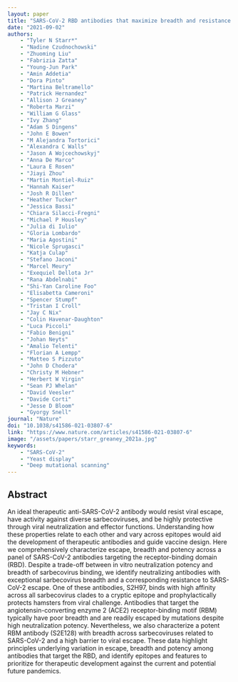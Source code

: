 ```yaml
---
layout: paper
title: "SARS-CoV-2 RBD antibodies that maximize breadth and resistance to escape"
date: "2021-09-02"
authors: 
    - "Tyler N Starr*"
    - "Nadine Czudnochowski"
    - "Zhuoming Liu"
    - "Fabrizia Zatta"
    - "Young-Jun Park"
    - "Amin Addetia"
    - "Dora Pinto"
    - "Martina Beltramello"
    - "Patrick Hernandez"
    - "Allison J Greaney"
    - "Roberta Marzi"
    - "William G Glass"
    - "Ivy Zhang"
    - "Adam S Dingens"
    - "John E Bowen"
    - "M Alejandra Tortorici"
    - "Alexandra C Walls"
    - "Jason A Wojcechowskyj"
    - "Anna De Marco"
    - "Laura E Rosen"
    - "Jiayi Zhou"
    - "Martin Montiel-Ruiz"
    - "Hannah Kaiser"
    - "Josh R Dillen"
    - "Heather Tucker"
    - "Jessica Bassi"
    - "Chiara Silacci-Fregni"
    - "Michael P Housley"
    - "Julia di Iulio"
    - "Gloria Lombardo"
    - "Maria Agostini"
    - "Nicole Sprugasci"
    - "Katja Culap"
    - "Stefano Jaconi"
    - "Marcel Meury"
    - "Exequiel Dellota Jr"
    - "Rana Abdelnabi"
    - "Shi-Yan Caroline Foo"
    - "Elisabetta Cameroni"
    - "Spencer Stumpf"
    - "Tristan I Croll"
    - "Jay C Nix"
    - "Colin Havenar-Daughton"
    - "Luca Piccoli"
    - "Fabio Benigni"
    - "Johan Neyts"
    - "Amalio Telenti"
    - "Florian A Lempp"
    - "Matteo S Pizzuto"
    - "John D Chodera"
    - "Christy M Hebner"
    - "Herbert W Virgin"
    - "Sean PJ Whelan"
    - "David Veesler"
    - "Davide Corti"
    - "Jesse D Bloom"
    - "Gyorgy Snell"
journal: "Nature"
doi: "10.1038/s41586-021-03807-6"
link: "https://www.nature.com/articles/s41586-021-03807-6"
image: "/assets/papers/starr_greaney_2021a.jpg"
keywords:
    - "SARS-CoV-2"
    - "Yeast display"
    - "Deep mutational scanning"
---
```


## Abstract

An ideal therapeutic anti-SARS-CoV-2 antibody would resist viral escape, have activity against diverse sarbecoviruses, and be highly protective through viral neutralization and effector functions. Understanding how these properties relate to each other and vary across epitopes would aid the development of therapeutic antibodies and guide vaccine design. Here we comprehensively characterize escape, breadth and potency across a panel of SARS-CoV-2 antibodies targeting the receptor-binding domain (RBD). Despite a trade-off between in vitro neutralization potency and breadth of sarbecovirus binding, we identify neutralizing antibodies with exceptional sarbecovirus breadth and a corresponding resistance to SARS-CoV-2 escape. One of these antibodies, S2H97, binds with high affinity across all sarbecovirus clades to a cryptic epitope and prophylactically protects hamsters from viral challenge. Antibodies that target the angiotensin-converting enzyme 2 (ACE2) receptor-binding motif (RBM) typically have poor breadth and are readily escaped by mutations despite high neutralization potency. Nevertheless, we also characterize a potent RBM antibody (S2E128) with breadth across sarbecoviruses related to SARS-CoV-2 and a high barrier to viral escape. These data highlight principles underlying variation in escape, breadth and potency among antibodies that target the RBD, and identify epitopes and features to prioritize for therapeutic development against the current and potential future pandemics.
